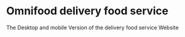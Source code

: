 # Omnifood delivery food service

The Desktop and mobile Version of the delivery food service Website
